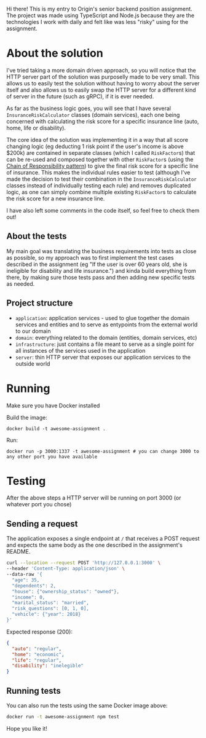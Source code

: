 Hi there! This is my entry to Origin's senior backend position assignment. The project was made using TypeScript and Node.js because they are the technologies I work with daily and felt like was less "risky" using for the assignment.

# About the solution

I've tried taking a more domain driven approach, so you will notice that the HTTP server part of the solution was purposelly made to be very small. This allows us to easily test the solution without having to worry about the server itself and also allows us to easily swap the HTTP server for a different kind of server in the future (such as gRPC), if it is ever needed.

As far as the business logic goes, you will see that I have several `InsuranceRiskCalculator` classes (domain services), each one being concerned with calculating the risk score for a specific insurance line (auto, home, life or disability).

The core idea of the solution was implementing it in a way that all score changing logic (eg deducting 1 risk point if the user's income is above $200k) are contained in separate classes (which I called `RiskFactor`s) that can be re-used and composed together with other `RiskFactor`s (using the [Chain of Responsibility pattern](https://refactoring.guru/pt-br/design-patterns/chain-of-responsibility)) to give the final risk score for a specific line of insurance. This makes the individual rules easier to test (although I've made the decision to test their combination in the `InsuranceRiskCalculator` classes instead of individually testing each rule) and removes duplicated logic, as one can simply combine multiple existing `RiskFactor`s to calculate the risk score for a new insurance line.

I have also left some comments in the code itself, so feel free to check them out!

## About the tests
My main goal was translating the business requirements into tests as close as possible, so my approach was to first implement the test cases described in the assignment (eg "If the user is over 60 years old, she is ineligible for disability and life insurance.") and kinda build everything from there, by making sure those tests pass and then adding new specific tests as needed.


## Project structure
- `application`: application services - used to glue together the domain services and entities and to serve as entypoints from the external world to our domain
- `domain`: everything related to the domain (entities, domain services, etc)
- `infrastructure`: just contains a file meant to serve as a single point for all instances of the services used in the application
- `server`: thin HTTP server that exposes our application services to the outside world

# Running

Make sure you have Docker installed

Build the image:
```
docker build -t awesome-assignment .
```

Run:
```
docker run -p 3000:1337 -t awesome-assignment # you can change 3000 to any other port you have available
```

# Testing

After the above steps a HTTP server will be running on port 3000 (or whatever port you chose)

## Sending a request
The application exposes a single endpoint at `/` that receives a POST request and expects the same body as the one described in the assignment's README.

```sh
curl --location --request POST 'http://127.0.0.1:3000' \
--header 'Content-Type: application/json' \
--data-raw '{
  "age": 35,
  "dependents": 2,
  "house": {"ownership_status": "owned"},
  "income": 0,
  "marital_status": "married",
  "risk_questions": [0, 1, 0],
  "vehicle": {"year": 2018}
}'
```

Expected response (200):
```json
{
  "auto": "regular",
  "home": "economic",
  "life": "regular",
  "disability": "inelegible"
}
```

## Running tests

You can also run the tests using the same Docker image above:
```sh
docker run -t awesome-assignment npm test
```

Hope you like it!
